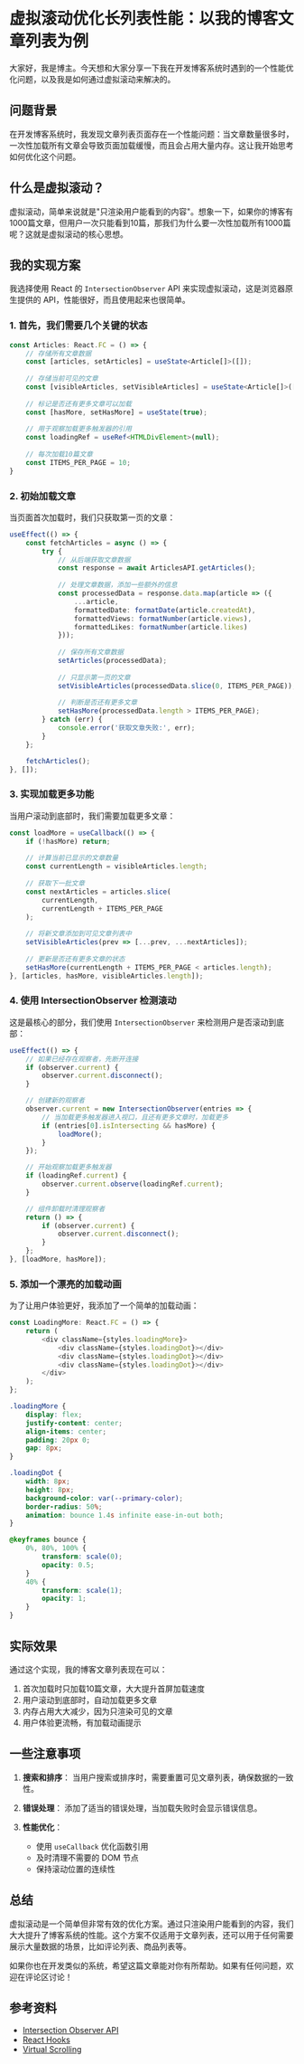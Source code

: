 # 虚拟滚动优化长列表性能：以我的博客文章列表为例

大家好，我是博主。今天想和大家分享一下我在开发博客系统时遇到的一个性能优化问题，以及我是如何通过虚拟滚动来解决的。

## 问题背景

在开发博客系统时，我发现文章列表页面存在一个性能问题：当文章数量很多时，一次性加载所有文章会导致页面加载缓慢，而且会占用大量内存。这让我开始思考如何优化这个问题。

## 什么是虚拟滚动？

虚拟滚动，简单来说就是"只渲染用户能看到的内容"。想象一下，如果你的博客有1000篇文章，但用户一次只能看到10篇，那我们为什么要一次性加载所有1000篇呢？这就是虚拟滚动的核心思想。

## 我的实现方案

我选择使用 React 的 `IntersectionObserver` API 来实现虚拟滚动，这是浏览器原生提供的 API，性能很好，而且使用起来也很简单。

### 1. 首先，我们需要几个关键的状态

```typescript
const Articles: React.FC = () => {
    // 存储所有文章数据
    const [articles, setArticles] = useState<Article[]>([]);
    
    // 存储当前可见的文章
    const [visibleArticles, setVisibleArticles] = useState<Article[]>([]);
    
    // 标记是否还有更多文章可以加载
    const [hasMore, setHasMore] = useState(true);
    
    // 用于观察加载更多触发器的引用
    const loadingRef = useRef<HTMLDivElement>(null);
    
    // 每次加载10篇文章
    const ITEMS_PER_PAGE = 10;
}
```

### 2. 初始加载文章

当页面首次加载时，我们只获取第一页的文章：

```typescript
useEffect(() => {
    const fetchArticles = async () => {
        try {
            // 从后端获取文章数据
            const response = await ArticlesAPI.getArticles();
            
            // 处理文章数据，添加一些额外的信息
            const processedData = response.data.map(article => ({
                ...article,
                formattedDate: formatDate(article.createdAt),
                formattedViews: formatNumber(article.views),
                formattedLikes: formatNumber(article.likes)
            }));
            
            // 保存所有文章数据
            setArticles(processedData);
            
            // 只显示第一页的文章
            setVisibleArticles(processedData.slice(0, ITEMS_PER_PAGE));
            
            // 判断是否还有更多文章
            setHasMore(processedData.length > ITEMS_PER_PAGE);
        } catch (err) {
            console.error('获取文章失败:', err);
        }
    };

    fetchArticles();
}, []);
```

### 3. 实现加载更多功能

当用户滚动到底部时，我们需要加载更多文章：

```typescript
const loadMore = useCallback(() => {
    if (!hasMore) return;
    
    // 计算当前已显示的文章数量
    const currentLength = visibleArticles.length;
    
    // 获取下一批文章
    const nextArticles = articles.slice(
        currentLength, 
        currentLength + ITEMS_PER_PAGE
    );
    
    // 将新文章添加到可见文章列表中
    setVisibleArticles(prev => [...prev, ...nextArticles]);
    
    // 更新是否还有更多文章的状态
    setHasMore(currentLength + ITEMS_PER_PAGE < articles.length);
}, [articles, hasMore, visibleArticles.length]);
```

### 4. 使用 IntersectionObserver 检测滚动

这是最核心的部分，我们使用 `IntersectionObserver` 来检测用户是否滚动到底部：

```typescript
useEffect(() => {
    // 如果已经存在观察者，先断开连接
    if (observer.current) {
        observer.current.disconnect();
    }

    // 创建新的观察者
    observer.current = new IntersectionObserver(entries => {
        // 当加载更多触发器进入视口，且还有更多文章时，加载更多
        if (entries[0].isIntersecting && hasMore) {
            loadMore();
        }
    });

    // 开始观察加载更多触发器
    if (loadingRef.current) {
        observer.current.observe(loadingRef.current);
    }

    // 组件卸载时清理观察者
    return () => {
        if (observer.current) {
            observer.current.disconnect();
        }
    };
}, [loadMore, hasMore]);
```

### 5. 添加一个漂亮的加载动画

为了让用户体验更好，我添加了一个简单的加载动画：

```typescript
const LoadingMore: React.FC = () => {
    return (
        <div className={styles.loadingMore}>
            <div className={styles.loadingDot}></div>
            <div className={styles.loadingDot}></div>
            <div className={styles.loadingDot}></div>
        </div>
    );
};
```

```css
.loadingMore {
    display: flex;
    justify-content: center;
    align-items: center;
    padding: 20px 0;
    gap: 8px;
}

.loadingDot {
    width: 8px;
    height: 8px;
    background-color: var(--primary-color);
    border-radius: 50%;
    animation: bounce 1.4s infinite ease-in-out both;
}

@keyframes bounce {
    0%, 80%, 100% { 
        transform: scale(0);
        opacity: 0.5;
    }
    40% { 
        transform: scale(1);
        opacity: 1;
    }
}
```

## 实际效果

通过这个实现，我的博客文章列表现在可以：
1. 首次加载时只加载10篇文章，大大提升首屏加载速度
2. 用户滚动到底部时，自动加载更多文章
3. 内存占用大大减少，因为只渲染可见的文章
4. 用户体验更流畅，有加载动画提示

## 一些注意事项

1. **搜索和排序**：
   当用户搜索或排序时，需要重置可见文章列表，确保数据的一致性。

2. **错误处理**：
   添加了适当的错误处理，当加载失败时会显示错误信息。

3. **性能优化**：
   - 使用 `useCallback` 优化函数引用
   - 及时清理不需要的 DOM 节点
   - 保持滚动位置的连续性

## 总结

虚拟滚动是一个简单但非常有效的优化方案。通过只渲染用户能看到的内容，我们大大提升了博客系统的性能。这个方案不仅适用于文章列表，还可以用于任何需要展示大量数据的场景，比如评论列表、商品列表等。

如果你也在开发类似的系统，希望这篇文章能对你有所帮助。如果有任何问题，欢迎在评论区讨论！

## 参考资料

- [Intersection Observer API](https://developer.mozilla.org/en-US/docs/Web/API/Intersection_Observer_API)
- [React Hooks](https://reactjs.org/docs/hooks-intro.html)
- [Virtual Scrolling](https://web.dev/virtualize-long-lists-react-window/) 